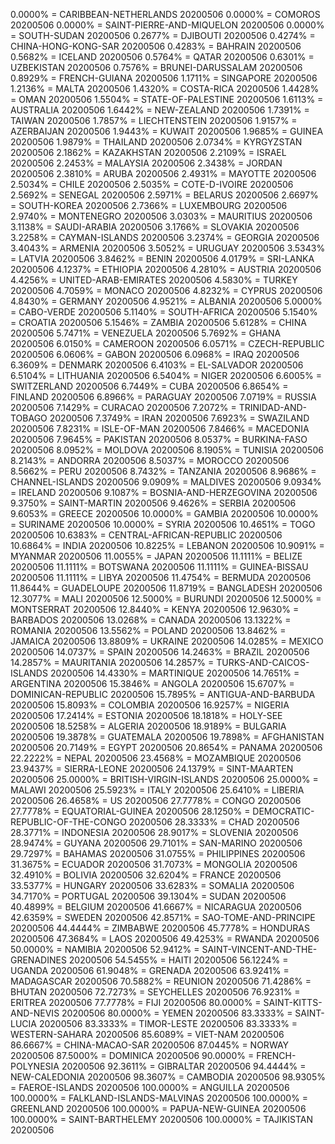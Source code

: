 0.0000% = CARIBBEAN-NETHERLANDS 20200506 
0.0000% = COMOROS 20200506 
0.0000% = SAINT-PIERRE-AND-MIQUELON 20200506 
0.0000% = SOUTH-SUDAN 20200506 
0.2677% = DJIBOUTI 20200506 
0.4274% = CHINA-HONG-KONG-SAR 20200506 
0.4283% = BAHRAIN 20200506 
0.5682% = ICELAND 20200506 
0.5764% = QATAR 20200506 
0.6301% = UZBEKISTAN 20200506 
0.7576% = BRUNEI-DARUSSALAM 20200506 
0.8929% = FRENCH-GUIANA 20200506 
1.1711% = SINGAPORE 20200506 
1.2136% = MALTA 20200506 
1.4320% = COSTA-RICA 20200506 
1.4428% = OMAN 20200506 
1.5504% = STATE-OF-PALESTINE 20200506 
1.6113% = AUSTRALIA 20200506 
1.6442% = NEW-ZEALAND 20200506 
1.7391% = TAIWAN 20200506 
1.7857% = LIECHTENSTEIN 20200506 
1.9157% = AZERBAIJAN 20200506 
1.9443% = KUWAIT 20200506 
1.9685% = GUINEA 20200506 
1.9879% = THAILAND 20200506 
2.0734% = KYRGYZSTAN 20200506 
2.1862% = KAZAKHSTAN 20200506 
2.2109% = ISRAEL 20200506 
2.2453% = MALAYSIA 20200506 
2.3438% = JORDAN 20200506 
2.3810% = ARUBA 20200506 
2.4931% = MAYOTTE 20200506 
2.5034% = CHILE 20200506 
2.5035% = COTE-D-IVOIRE 20200506 
2.5692% = SENEGAL 20200506 
2.5971% = BELARUS 20200506 
2.6697% = SOUTH-KOREA 20200506 
2.7366% = LUXEMBOURG 20200506 
2.9740% = MONTENEGRO 20200506 
3.0303% = MAURITIUS 20200506 
3.1138% = SAUDI-ARABIA 20200506 
3.1766% = SLOVAKIA 20200506 
3.2258% = CAYMAN-ISLANDS 20200506 
3.2374% = GEORGIA 20200506 
3.4043% = ARMENIA 20200506 
3.5052% = URUGUAY 20200506 
3.5343% = LATVIA 20200506 
3.8462% = BENIN 20200506 
4.0179% = SRI-LANKA 20200506 
4.1237% = ETHIOPIA 20200506 
4.2810% = AUSTRIA 20200506 
4.4256% = UNITED-ARAB-EMIRATES 20200506 
4.5830% = TURKEY 20200506 
4.7059% = MONACO 20200506 
4.8232% = CYPRUS 20200506 
4.8430% = GERMANY 20200506 
4.9521% = ALBANIA 20200506 
5.0000% = CABO-VERDE 20200506 
5.1140% = SOUTH-AFRICA 20200506 
5.1540% = CROATIA 20200506 
5.1546% = ZAMBIA 20200506 
5.6128% = CHINA 20200506 
5.7471% = VENEZUELA 20200506 
5.7692% = GHANA 20200506 
6.0150% = CAMEROON 20200506 
6.0571% = CZECH-REPUBLIC 20200506 
6.0606% = GABON 20200506 
6.0968% = IRAQ 20200506 
6.3609% = DENMARK 20200506 
6.4103% = EL-SALVADOR 20200506 
6.5104% = LITHUANIA 20200506 
6.5404% = NIGER 20200506 
6.6005% = SWITZERLAND 20200506 
6.7449% = CUBA 20200506 
6.8654% = FINLAND 20200506 
6.8966% = PARAGUAY 20200506 
7.0719% = RUSSIA 20200506 
7.1429% = CURACAO 20200506 
7.2072% = TRINIDAD-AND-TOBAGO 20200506 
7.3749% = IRAN 20200506 
7.6923% = SWAZILAND 20200506 
7.8231% = ISLE-OF-MAN 20200506 
7.8466% = MACEDONIA 20200506 
7.9645% = PAKISTAN 20200506 
8.0537% = BURKINA-FASO 20200506 
8.0952% = MOLDOVA 20200506 
8.1905% = TUNISIA 20200506 
8.2143% = ANDORRA 20200506 
8.5037% = MOROCCO 20200506 
8.5662% = PERU 20200506 
8.7432% = TANZANIA 20200506 
8.9686% = CHANNEL-ISLANDS 20200506 
9.0909% = MALDIVES 20200506 
9.0934% = IRELAND 20200506 
9.1087% = BOSNIA-AND-HERZEGOVINA 20200506 
9.3750% = SAINT-MARTIN 20200506 
9.4626% = SERBIA 20200506 
9.6053% = GREECE 20200506 
10.0000% = GAMBIA 20200506 
10.0000% = SURINAME 20200506 
10.0000% = SYRIA 20200506 
10.4651% = TOGO 20200506 
10.6383% = CENTRAL-AFRICAN-REPUBLIC 20200506 
10.6864% = INDIA 20200506 
10.8225% = LEBANON 20200506 
10.9091% = MYANMAR 20200506 
11.0055% = JAPAN 20200506 
11.1111% = BELIZE 20200506 
11.1111% = BOTSWANA 20200506 
11.1111% = GUINEA-BISSAU 20200506 
11.1111% = LIBYA 20200506 
11.4754% = BERMUDA 20200506 
11.8644% = GUADELOUPE 20200506 
11.8719% = BANGLADESH 20200506 
12.3077% = MALI 20200506 
12.5000% = BURUNDI 20200506 
12.5000% = MONTSERRAT 20200506 
12.8440% = KENYA 20200506 
12.9630% = BARBADOS 20200506 
13.0268% = CANADA 20200506 
13.1322% = ROMANIA 20200506 
13.5562% = POLAND 20200506 
13.8462% = JAMAICA 20200506 
13.8809% = UKRAINE 20200506 
14.0285% = MEXICO 20200506 
14.0737% = SPAIN 20200506 
14.2463% = BRAZIL 20200506 
14.2857% = MAURITANIA 20200506 
14.2857% = TURKS-AND-CAICOS-ISLANDS 20200506 
14.4330% = MARTINIQUE 20200506 
14.7651% = ARGENTINA 20200506 
15.3846% = ANGOLA 20200506 
15.6707% = DOMINICAN-REPUBLIC 20200506 
15.7895% = ANTIGUA-AND-BARBUDA 20200506 
15.8093% = COLOMBIA 20200506 
16.9257% = NIGERIA 20200506 
17.2414% = ESTONIA 20200506 
18.1818% = HOLY-SEE 20200506 
18.5258% = ALGERIA 20200506 
18.9189% = BULGARIA 20200506 
19.3878% = GUATEMALA 20200506 
19.7898% = AFGHANISTAN 20200506 
20.7149% = EGYPT 20200506 
20.8654% = PANAMA 20200506 
22.2222% = NEPAL 20200506 
23.4568% = MOZAMBIQUE 20200506 
23.9437% = SIERRA-LEONE 20200506 
24.1379% = SINT-MAARTEN 20200506 
25.0000% = BRITISH-VIRGIN-ISLANDS 20200506 
25.0000% = MALAWI 20200506 
25.5923% = ITALY 20200506 
25.6410% = LIBERIA 20200506 
26.4658% = US 20200506 
27.7778% = CONGO 20200506 
27.7778% = EQUATORIAL-GUINEA 20200506 
28.1250% = DEMOCRATIC-REPUBLIC-OF-THE-CONGO 20200506 
28.3333% = CHAD 20200506 
28.3771% = INDONESIA 20200506 
28.9017% = SLOVENIA 20200506 
28.9474% = GUYANA 20200506 
29.7101% = SAN-MARINO 20200506 
29.7297% = BAHAMAS 20200506 
31.0755% = PHILIPPINES 20200506 
31.3675% = ECUADOR 20200506 
31.7073% = MONGOLIA 20200506 
32.4910% = BOLIVIA 20200506 
32.6204% = FRANCE 20200506 
33.5377% = HUNGARY 20200506 
33.6283% = SOMALIA 20200506 
34.7170% = PORTUGAL 20200506 
39.1304% = SUDAN 20200506 
40.4899% = BELGIUM 20200506 
41.6667% = NICARAGUA 20200506 
42.6359% = SWEDEN 20200506 
42.8571% = SAO-TOME-AND-PRINCIPE 20200506 
44.4444% = ZIMBABWE 20200506 
45.7778% = HONDURAS 20200506 
47.3684% = LAOS 20200506 
49.4253% = RWANDA 20200506 
50.0000% = NAMIBIA 20200506 
52.9412% = SAINT-VINCENT-AND-THE-GRENADINES 20200506 
54.5455% = HAITI 20200506 
56.1224% = UGANDA 20200506 
61.9048% = GRENADA 20200506 
63.9241% = MADAGASCAR 20200506 
70.5882% = REUNION 20200506 
71.4286% = BHUTAN 20200506 
72.7273% = SEYCHELLES 20200506 
76.9231% = ERITREA 20200506 
77.7778% = FIJI 20200506 
80.0000% = SAINT-KITTS-AND-NEVIS 20200506 
80.0000% = YEMEN 20200506 
83.3333% = SAINT-LUCIA 20200506 
83.3333% = TIMOR-LESTE 20200506 
83.3333% = WESTERN-SAHARA 20200506 
85.6089% = VIET-NAM 20200506 
86.6667% = CHINA-MACAO-SAR 20200506 
87.0445% = NORWAY 20200506 
87.5000% = DOMINICA 20200506 
90.0000% = FRENCH-POLYNESIA 20200506 
92.3611% = GIBRALTAR 20200506 
94.4444% = NEW-CALEDONIA 20200506 
98.3607% = CAMBODIA 20200506 
98.9305% = FAEROE-ISLANDS 20200506 
100.0000% = ANGUILLA 20200506 
100.0000% = FALKLAND-ISLANDS-MALVINAS 20200506 
100.0000% = GREENLAND 20200506 
100.0000% = PAPUA-NEW-GUINEA 20200506 
100.0000% = SAINT-BARTHELEMY 20200506 
100.0000% = TAJIKISTAN 20200506 
